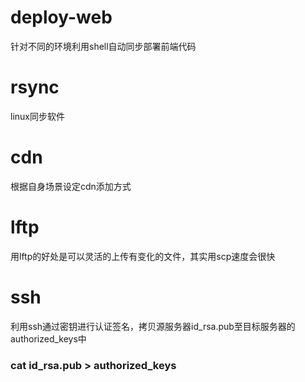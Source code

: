 # deploy-web
针对不同的环境利用shell自动同步部署前端代码


# rsync
linux同步软件


# cdn
根据自身场景设定cdn添加方式


# lftp
用lftp的好处是可以灵活的上传有变化的文件，其实用scp速度会很快

# ssh
利用ssh通过密钥进行认证签名，拷贝源服务器id_rsa.pub至目标服务器的authorized_keys中
### cat id_rsa.pub > authorized_keys